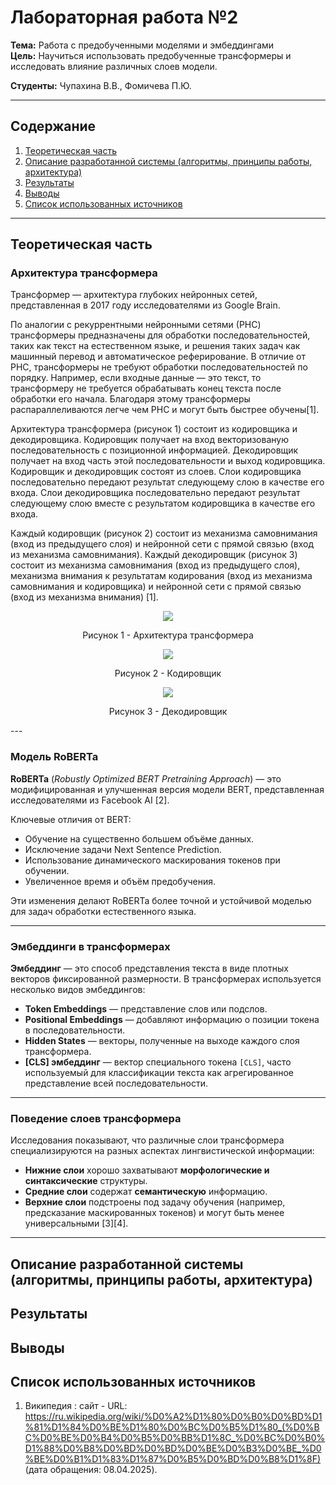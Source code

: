 # Лабораторная работа №2

**Тема:** Работа с предобученными моделями и эмбеддингами  
**Цель:** Научиться использовать предобученные трансформеры и исследовать влияние различных слоев модели.

**Студенты:** Чупахина В.В., Фомичева П.Ю.

---

## Содержание

1. [Теоретическая часть](#теоретическая-часть)  
2. [Описание разработанной системы (алгоритмы, принципы работы, архитектура)](#описание-разработанной-системы-алгоритмы-принципы-работы-архитектура)
3. [Результаты](#результаты)  
4. [Выводы](#выводы)  
5. [Список использованных источников](#список-использованных-источников)  

---

## Теоретическая часть

### Архитектура трансформера

Трансформер — архитектура глубоких нейронных сетей, представленная в 2017 году исследователями из Google Brain.

По аналогии с рекуррентными нейронными сетями (РНС) трансформеры предназначены для обработки последовательностей, таких как текст на естественном языке, и решения таких задач как машинный перевод и автоматическое реферирование. В отличие от РНС, трансформеры не требуют обработки последовательностей по порядку. Например, если входные данные — это текст, то трансформеру не требуется обрабатывать конец текста после обработки его начала. Благодаря этому трансформеры распараллеливаются легче чем РНС и могут быть быстрее обучены[1].

Архитектура трансформера (рисунок 1) состоит из кодировщика и декодировщика. Кодировщик получает на вход векторизованую последовательность с позиционной информацией. Декодировщик получает на вход часть этой последовательности и выход кодировщика. Кодировщик и декодировщик состоят из слоев. Слои кодировщика последовательно передают результат следующему слою в качестве его входа. Слои декодировщика последовательно передают результат следующему слою вместе с результатом кодировщика в качестве его входа.

Каждый кодировщик (рисунок 2) состоит из механизма самовнимания (вход из предыдущего слоя) и нейронной сети с прямой связью (вход из механизма самовнимания). Каждый декодировщик (рисунок 3) состоит из механизма самовнимания (вход из предыдущего слоя), механизма внимания к результатам кодирования (вход из механизма самовнимания и кодировщика) и нейронной сети с прямой связью (вход из механизма внимания) [1].

<p align="center">  
  <img src="https://upload.wikimedia.org/wikipedia/commons/0/0d/MLTransformerOverview.svg">
</p>

<p align="center">  
Рисунок 1 - Архитектура трансформера
</p>

<p align="center">  
  <img src="https://github.com/user-attachments/assets/2b7780d2-a875-4283-9a50-6775ba069197">
</p>

<p align="center">  
Рисунок 2 - Кодировщик
</p>

<p align="center">  
    <img src="https://github.com/user-attachments/assets/cb4ab42a-fc65-4b92-98d3-d6701329f098">
</p>

<p align="center">  
Рисунок 3 - Декодировщик
</p>
---

### Модель RoBERTa

**RoBERTa** (*Robustly Optimized BERT Pretraining Approach*) — это модифицированная и улучшенная версия модели BERT, представленная исследователями из Facebook AI [2].

Ключевые отличия от BERT:
- Обучение на существенно большем объёме данных.
- Исключение задачи Next Sentence Prediction.
- Использование динамического маскирования токенов при обучении.
- Увеличенное время и объём предобучения.

Эти изменения делают RoBERTa более точной и устойчивой моделью для задач обработки естественного языка.

---

### Эмбеддинги в трансформерах

**Эмбеддинг** — это способ представления текста в виде плотных векторов фиксированной размерности. В трансформерах используется несколько видов эмбеддингов:

- **Token Embeddings** — представление слов или подслов.
- **Positional Embeddings** — добавляют информацию о позиции токена в последовательности.
- **Hidden States** — векторы, полученные на выходе каждого слоя трансформера.
- **[CLS] эмбеддинг** — вектор специального токена `[CLS]`, часто используемый для классификации текста как агрегированное представление всей последовательности.

---

### Поведение слоев трансформера

Исследования показывают, что различные слои трансформера специализируются на разных аспектах лингвистической информации:

- **Нижние слои** хорошо захватывают **морфологические и синтаксические** структуры.
- **Средние слои** содержат **семантическую** информацию.
- **Верхние слои** подстроены под задачу обучения (например, предсказание маскированных токенов) и могут быть менее универсальными [3][4].

---
## Описание разработанной системы (алгоритмы, принципы работы, архитектура)

## Результаты

## Выводы

## Список использованных источников

1.  Википедия : сайт - URL: https://ru.wikipedia.org/wiki/%D0%A2%D1%80%D0%B0%D0%BD%D1%81%D1%84%D0%BE%D1%80%D0%BC%D0%B5%D1%80_(%D0%BC%D0%BE%D0%B4%D0%B5%D0%BB%D1%8C_%D0%BC%D0%B0%D1%88%D0%B8%D0%BD%D0%BD%D0%BE%D0%B3%D0%BE_%D0%BE%D0%B1%D1%83%D1%87%D0%B5%D0%BD%D0%B8%D1%8F) (дата обращения: 08.04.2025).

